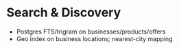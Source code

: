 # Search & Discovery
- Postgres FTS/trigram on businesses/products/offers
- Geo index on business locations; nearest-city mapping
